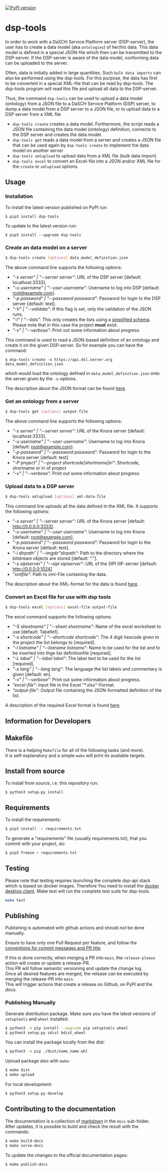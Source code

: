 [![PyPI version](https://badge.fury.io/py/dsp-tools.svg)](https://badge.fury.io/py/dsp-tools)

# dsp-tools
In order to work with a DaSCH Service Platform server (DSP-server), the user has to create a data
model (aka `ontologies`) of her/his data. This data model is defined in a special JSON-file which
then can be transmitted to the DSP-server. If the DSP-server is aware of the data model, conforming data
can be uploaded to the server.

Often, data is initially added in large quantities. Such `bulk data imports` can also be performed using the
dsp-tools. For this purpose, the data has first to be converted in a special XML-file that can be read by
dsp-tools. The dsp-tools program will read this file and upload all data to the DSP-server.

Thus, the command `dsp-tools` can be used to upload a data model (ontology) from a JSON file to a DaSCH Service Platform (DSP)
server, to dump a data model from a DSP server to a JSON file, or to upload data to a DSP server from
a XML file

- `dsp-tools create` creates a data model. Furthermore, the script reads a JSON file containing the data model 
  (ontology) definition, connects to the DSP server and creates the data model.
- `dsp-tools get` reads a data model from a server and creates a JSON file that can be used again by
  `dsp-tools create` to implement the data model on another server
- `dsp-tools xmlupload` to upload data from a XML file (bulk data import)
- `dsp-tools excel` to convert an Excel-file into a JSON and/or XML file for the `create` or `xmlupload` options.

## Usage

### Installation

To install the latest version published on PyPI run:
```
$ pip3 install dsp-tools
```

To update to the latest version run:
```
$ pip3 install --upgrade dsp-tools
```



### Create an data model on a server

```bash
$ dsp-tools create [options] data_model_definition.json
```
The above command line supports the following options:

- _"-s server" | "--server server"_: URL of the DSP server [default: localhost:3333].
- _"-u username" | "--user username"_: Username to log into DSP [default: root@example.com].
- _"-p password" | "--password password"_: Password for login to the DSP server [default: test].
- _"-V" | "--validate"_: If this flag is set, only the validation of the JSON runs.
- _"-l" | "--lists"_: This only creates the lists using a [simplified schema](#json-for-lists). Please note
  that in this case the project __must__ exist.
- _"-v" | "--verbose"_: Print out some information about progress
  
This command is used to read a JSON-based definition of an ontology and create it on the
given DSP-server. So for example you can have the command:

```
$ dsp-tools create -s https://api.dsl.server.org data_model_definition.json
```

which would load the ontology defined in `data_model_definition.json` onto the server given
by the `-s`-options.

The description about the JSON format can be found [here](./dsp-tools-create.md). 

### Get an ontology from a server

```bash
$ dsp-tools get [options] output-file
```

The above command line supports the following options:

- _"-s server" | "--server server"_: URL of the Knora server [default: localhost:3333].
- _"-u username" | "--user username"_: Username to log into Knora [default: root@example.com].
- _"-p password" | "--password password"_: Password for login to the Knora server [default: test].
- _"-P project" | "--project shortcode|shortname|iri"_: Shortcode, shortname or iri of project
- _"-v" | "--verbose"_: Print out some information about progress

### Upload data to a DSP server

```bash
$ dsp-tools xmlupload [options] xml-data-file
```

This command line uploads all the data defined in the XML file. It supports the following options:

- _"-s server" | "--server server"_: URL of the Knora server [default: http://0.0.0.0:3333].
- _"-u username" | "--user username"_: Username to log into Knora [default: root@example.com].
- _"-p password" | "--password password"_: Password for login to the Knora server [default: test].
- _"-i dirpath" | "--imgdir"dirpath"_: Path to the directory where the bitstream objects are stored [default: "."].
- _"-s sipiserver" | "--sipi sipiserver"_: URL of the SIPI IIIF-server [default: http://0.0.0.0:1024]
- _"xmlfile"_: Path to xml-File containing the data.

The description about the XML-format for the data is found [here](./dsp-tools-xmlupload.md).
    
### Convert an Excel file for use with dsp tools

```bash
$ dsp-tools excel [options] excel-file output-file
```

The excel command supports the following options:

- _"-S sheetname" | "--sheet sheetname"_: Name of the excel worksheet to use [default: Tabelle1].
- _"-s shortcode" | "--shortcode shortcode"_: The 4 digit hexcode given to the project the list belongs to [required].
- _"-l listname" | "--listname listname"_: Name to be used for the list and to be inserted into thge list definitionfile [required].
- _"-L label" | "--label label"_: The label text to be used for the list [required].
- _"-x lang" | "--lang lang"_: The language the list labels and commentary is given [default: en].
- _"-v" | "--verbose"_: Print out some information about progress.
- _"excel-file"_: Input file in the Excel "*.xlsx"-Format.
- _"output-file"_: Output file containing the JSON-formatted definition of the list.

A description of the required Excel format is found [here](./dsp-tools-create.md#lists-from-excel).

## Information for Developers

## Makefile

There is a helping `Makefile` for all of the following tasks (and more).  
It is self-explanatory and a simple `make` will print its available targets.

## Install from source

To install from source, i.e. this repository run:
```
$ python3 setup.py install
```

## Requirements

To install the requirements:

```bash
$ pip3 install -r requirements.txt
```


To generate a "requirements" file (usually requirements.txt), that you commit with your project, do:

```bash
$ pip3 freeze > requirements.txt
```

## Testing
Please note that testing requires launching the complete dsp-api stack which is based on docker images.
Therefore You need to install the [docker desktop client](https://www.docker.com/products).
Make test will run the complete test suite for dsp-tools.

```bash
make test
```

## Publishing

Publishing is automated with github actions and should _not_ be done manually.

Ensure to have only one Pull Request per feature, and follow the [conventions for commit messages and PR title](https://docs.dasch.swiss/developers/dsp/contribution/#pull-request-guidelines).

If this is done correctly, when merging a PR into `main`, the `release-please` action will create or update a release-PR.  
This PR will follow semantic versioning and update the change log.  
Once all desired features are merged, the release can be executed by merging the release-PR into `main`.  
This will trigger actions that create a release on Github, on PyPI and the docs.


### Publishing Manually

Generate distribution package. Make sure you have the latest versions of `setuptools` and `wheel` installed:

```bash
$ python3 -m pip install --upgrade pip setuptools wheel
$ python3 setup.py sdist bdist_wheel
```

You can install the package locally from the dist:

```bash
$ python3 -m pip ./dist/some_name.whl
```

Upload package also with `make`:

```bash
$ make dist
$ make upload
```

For local development:

```bash
$ python3 setup.py develop
```

## Contributing to the documentation

The documentation is a collection of [markdown](https://en.wikipedia.org/wiki/Markdown) in the `docs` sub-folder.  
After updates, it is possible to build and check the result with the commands:

```bash
$ make build-docs
$ make serve-docs 
```

To update the changes to the official documentation pages:

```bash
$ make publish-docs
```

